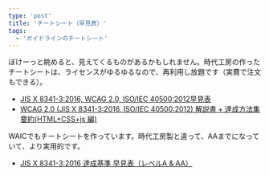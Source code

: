 ```yaml
---
type: 'post'
title: 'チートシート（早見表）'
tags:
  - 'ガイドラインのチートシート'
---
```

<p>ぼけーっと眺めると、見えてくるものがあるかもしれません。時代工房の作ったチートシートは、ライセンスがゆるゆるなので、再利用し放題です（実費で注文もできる）。</p>
<ul>
	<li><a href="http://www.jidaikobo.com/archives/26.html">JIS X 8341-3:2016, WCAG 2.0, ISO/IEC 40500:2012早見表</a></li>
	<li><a href="http://www.jidaikobo.com/archives/29.html">WCAG 2.0 (JIS X 8341-3:2016, ISO/IEC 40500:2012) 解説書 + 達成方法集 要約(HTML+CSS+js 編)</a></li>
</ul>

<p>WAICでもチートシートを作っています。時代工房製と違って、AAまでになっていて、より実用的です。</p>
<ul>
	<li><a href="https://waic.jp/resource/jis-x-8341-3-2016/">JIS X 8341-3:2016 達成基準 早見表（レベルA & AA）</a></li>
</ul>

